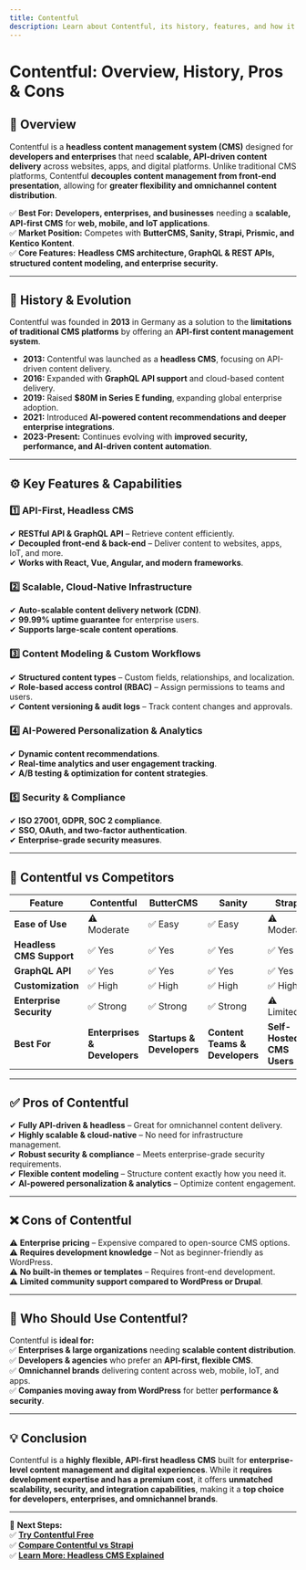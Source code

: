 ```yaml
---
title: Contentful  
description: Learn about Contentful, its history, features, and how it compares to other CMS platforms.  
---
```


# **Contentful: Overview, History, Pros & Cons**  

## **📌 Overview**  
Contentful is a **headless content management system (CMS)** designed for **developers and enterprises** that need **scalable, API-driven content delivery** across websites, apps, and digital platforms. Unlike traditional CMS platforms, Contentful **decouples content management from front-end presentation**, allowing for **greater flexibility and omnichannel content distribution**.  

✅ **Best For:** **Developers, enterprises, and businesses** needing a **scalable, API-first CMS** for **web, mobile, and IoT applications**.  
✅ **Market Position:** Competes with **ButterCMS, Sanity, Strapi, Prismic, and Kentico Kontent**.  
✅ **Core Features:** **Headless CMS architecture, GraphQL & REST APIs, structured content modeling, and enterprise security.**  

---

## **📜 History & Evolution**  
Contentful was founded in **2013** in Germany as a solution to the **limitations of traditional CMS platforms** by offering an **API-first content management system**.  

- **2013:** Contentful was launched as a **headless CMS**, focusing on API-driven content delivery.  
- **2016:** Expanded with **GraphQL API support** and cloud-based content delivery.  
- **2019:** Raised **$80M in Series E funding**, expanding global enterprise adoption.  
- **2021:** Introduced **AI-powered content recommendations and deeper enterprise integrations**.  
- **2023-Present:** Continues evolving with **improved security, performance, and AI-driven content automation**.  

---

## **⚙️ Key Features & Capabilities**  

### **1️⃣ API-First, Headless CMS**  
✔ **RESTful API & GraphQL API** – Retrieve content efficiently.  
✔ **Decoupled front-end & back-end** – Deliver content to websites, apps, IoT, and more.  
✔ **Works with React, Vue, Angular, and modern frameworks**.  

### **2️⃣ Scalable, Cloud-Native Infrastructure**  
✔ **Auto-scalable content delivery network (CDN)**.  
✔ **99.99% uptime guarantee** for enterprise users.  
✔ **Supports large-scale content operations**.  

### **3️⃣ Content Modeling & Custom Workflows**  
✔ **Structured content types** – Custom fields, relationships, and localization.  
✔ **Role-based access control (RBAC)** – Assign permissions to teams and users.  
✔ **Content versioning & audit logs** – Track content changes and approvals.  

### **4️⃣ AI-Powered Personalization & Analytics**  
✔ **Dynamic content recommendations**.  
✔ **Real-time analytics and user engagement tracking**.  
✔ **A/B testing & optimization for content strategies**.  

### **5️⃣ Security & Compliance**  
✔ **ISO 27001, GDPR, SOC 2 compliance**.  
✔ **SSO, OAuth, and two-factor authentication**.  
✔ **Enterprise-grade security measures**.  

---

## **🔄 Contentful vs Competitors**  

| Feature                  | Contentful | ButterCMS | Sanity     | Strapi     | Prismic     |
|--------------------------|------------|-----------|------------|------------|-------------|
| **Ease of Use**          | ⚠ Moderate | ✅ Easy  | ✅ Easy  | ⚠ Moderate | ✅ Easy  |
| **Headless CMS Support** | ✅ Yes      | ✅ Yes   | ✅ Yes   | ✅ Yes   | ✅ Yes   |
| **GraphQL API**          | ✅ Yes      | ✅ Yes   | ✅ Yes   | ✅ Yes   | ❌ No    |
| **Customization**        | ✅ High     | ✅ High  | ✅ High  | ✅ High  | ⚠ Limited |
| **Enterprise Security**  | ✅ Strong   | ✅ Strong | ✅ Strong | ⚠ Limited | ✅ Strong |
| **Best For**             | **Enterprises & Developers** | **Startups & Developers** | **Content Teams & Developers** | **Self-Hosted CMS Users** | **Marketers & Small Teams** |

---

## **✅ Pros of Contentful**  
✔ **Fully API-driven & headless** – Great for omnichannel content delivery.  
✔ **Highly scalable & cloud-native** – No need for infrastructure management.  
✔ **Robust security & compliance** – Meets enterprise-grade security requirements.  
✔ **Flexible content modeling** – Structure content exactly how you need it.  
✔ **AI-powered personalization & analytics** – Optimize content engagement.  

---

## **❌ Cons of Contentful**  
⚠ **Enterprise pricing** – Expensive compared to open-source CMS options.  
⚠ **Requires development knowledge** – Not as beginner-friendly as WordPress.  
⚠ **No built-in themes or templates** – Requires front-end development.  
⚠ **Limited community support compared to WordPress or Drupal**.  

---

## **🎯 Who Should Use Contentful?**  
Contentful is **ideal for:**  
✅ **Enterprises & large organizations** needing **scalable content distribution**.  
✅ **Developers & agencies** who prefer an **API-first, flexible CMS**.  
✅ **Omnichannel brands** delivering content across web, mobile, IoT, and apps.  
✅ **Companies moving away from WordPress** for better **performance & security**.  

---

## **💡 Conclusion**  
Contentful is a **highly flexible, API-first headless CMS** built for **enterprise-level content management and digital experiences**. While it **requires development expertise and has a premium cost**, it offers **unmatched scalability, security, and integration capabilities**, making it a **top choice for developers, enterprises, and omnichannel brands**.  

---

🚀 **Next Steps:**  
✅ **[Try Contentful Free](https://www.contentful.com/)**  
✅ **[Compare Contentful vs Strapi](#)**  
✅ **[Learn More: Headless CMS Explained](#)**  